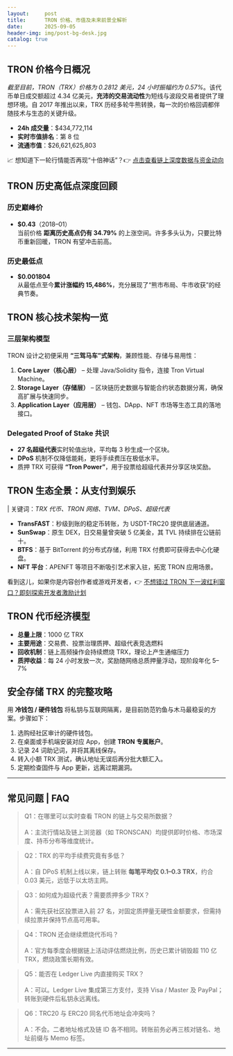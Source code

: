 ```yaml
---
layout:     post
title:      TRON 价格、市值及未来前景全解析
date:       2025-09-05
header-img: img/post-bg-desk.jpg
catalog: true
---
```


## TRON 价格今日概况

*截至目前，TRON（TRX）价格为 0.2812 美元，24 小时振幅约为 0.57%*。该代币单日成交额超过 4.34 亿美元，**充沛的交易流动性**为短线与波段交易者提供了理想环境。自 2017 年推出以来，TRX 历经多轮牛熊转换，每一次的价格回调都伴随技术与生态的关键升级。

- **24h 成交量**：$434,772,114  
- **实时市值排名**：第 8 位  
- **流通市值**：$26,621,625,803  

📈 想知道下一轮行情能否再现“十倍神话”？👉 [点击查看链上深度数据与资金动向](https://okxdog.com/)

## TRON 历史高低点深度回顾

### 历史巅峰价
- **$0.43**（2018–01）  
当前价格 **距离历史高点仍有 34.79%** 的上涨空间。许多多头认为，只要比特币重新回暖，TRON 有望冲击前高。

### 历史最低点
- **$0.001804**  
从最低点至今**累计涨幅约 15,486%**，充分展现了“熊市布局、牛市收获”的经典节奏。

## TRON 核心技术架构一览

### 三层架构模型
TRON 设计之初便采用 **“三驾马车”式架构**，兼顾性能、存储与易用性：
1. **Core Layer（核心层）** – 处理 Java/Solidity 指令，连接 Tron Virtual Machine。  
2. **Storage Layer（存储层）** – 区块链历史数据与智能合约状态数据分离，确保高扩展与快速同步。  
3. **Application Layer（应用层）** – 钱包、DApp、NFT 市场等生态工具的落地接口。

### Delegated Proof of Stake 共识
- **27 名超级代表**实时轮值出块，平均每 3 秒生成一个区块。  
- **DPoS** 机制不仅降低能耗，更将手续费压在极低水平。  
- 质押 TRX 可获得 **“Tron Power”**，用于投票给超级代表并分享区块奖励。

## TRON 生态全景：从支付到娱乐

| 关键词：*TRX 代币、TRON 网络、TVM、DPoS、超级代表*

- **TransFAST**：秒级到账的稳定币转账，为 USDT-TRC20 提供底层通道。  
- **SunSwap**：原生 DEX，日交易量曾突破 5 亿美金，其 TVL 持续排在公链前十。  
- **BTFS**：基于 BitTorrent 的分布式存储，利用 TRX 付费即可获得去中心化硬盘。  
- **NFT 平台**：APENFT 等项目不断吸引艺术家入驻，拓宽 TRON 应用场景。

看到这儿，如果你是内容创作者或游戏开发者，👉 [不想错过 TRON 下一波红利窗口？即刻探索开发者激励计划](https://okxdog.com/)

## TRON 代币经济模型

- **总量上限**：1000 亿 TRX  
- **主要用途**：交易费、投票治理质押、超级代表竞选燃料  
- **回收机制**：链上高频操作会持续燃烧 TRX，理论上产生通缩压力  
- **质押收益**：每 24 小时发放一次，奖励随网络总质押量浮动，现阶段年化 5–7%

## 安全存储 TRX 的完整攻略

用 **冷钱包 / 硬件钱包** 将私钥与互联网隔离，是目前防范钓鱼与木马最稳妥的方案。步骤如下：

1. 选购经社区审计的硬件钱包。  
2. 在桌面或手机端安装对应 App，创建 **TRON 专属账户**。  
3. 记录 24 词助记词，并将其离线保存。  
4. 转入小额 TRX 测试，确认地址无误后再分批大额汇入。  
5. 定期检查固件与 App 更新，远离过期漏洞。

---

## 常见问题 | FAQ

> Q1：在哪里可以实时查看 TRON 的链上与交易所数据？<br>  
> A：主流行情站及链上浏览器（如 TRONSCAN）均提供即时价格、市场深度、持币分布等维度统计。

> Q2：TRX 的平均手续费究竟有多低？<br>  
> A：自 DPoS 机制上线以来，链上转账 **每笔平均仅 0.1–0.3 TRX**，约合 0.03 美元，远低于以太坊主网。

> Q3：如何成为超级代表？需要质押多少 TRX？<br>  
> A：需先获社区投票进入前 27 名，对固定质押量无硬性金额要求，但需持续拉票并保持节点高可用率。

> Q4：TRON 还会继续燃烧代币吗？<br>  
> A：官方每季度会根据链上活动评估燃烧比例，历史已累计销毁超 110 亿 TRX，燃烧政策长期有效。

> Q5：能否在 Ledger Live 内直接购买 TRX？<br>  
> A：可以。Ledger Live 集成第三方支付，支持 Visa / Master 及 PayPal；转账到硬件后私钥永远离线。

> Q6：TRC20 与 ERC20 同名代币地址会冲突吗？<br>  
> A：不会。二者地址格式及链 ID 各不相同。转账前务必再三核对链名、地址前缀与 Memo 标签。

---
